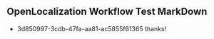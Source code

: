 ## OpenLocalization Workflow Test MarkDown
* 3d850997-3cdb-47fa-aa81-ac5855f61365 thanks!

<!--HONumber=Oct16_HO4-->


